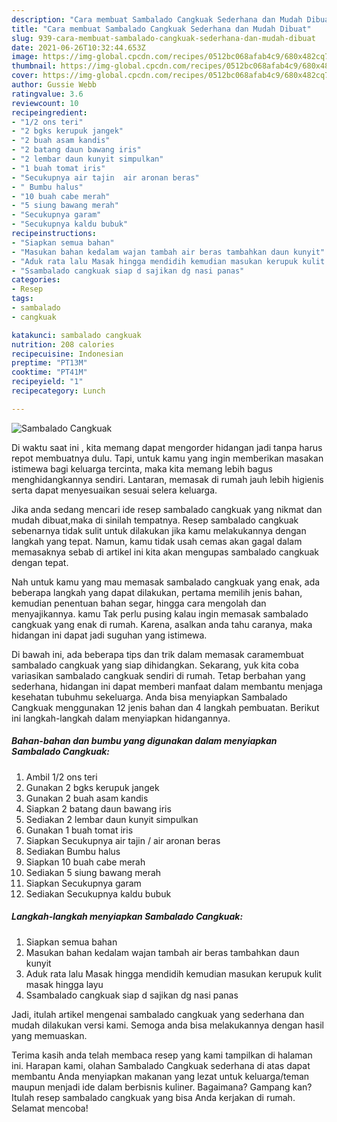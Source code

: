 ```yaml
---
description: "Cara membuat Sambalado Cangkuak Sederhana dan Mudah Dibuat"
title: "Cara membuat Sambalado Cangkuak Sederhana dan Mudah Dibuat"
slug: 939-cara-membuat-sambalado-cangkuak-sederhana-dan-mudah-dibuat
date: 2021-06-26T10:32:44.653Z
image: https://img-global.cpcdn.com/recipes/0512bc068afab4c9/680x482cq70/sambalado-cangkuak-foto-resep-utama.jpg
thumbnail: https://img-global.cpcdn.com/recipes/0512bc068afab4c9/680x482cq70/sambalado-cangkuak-foto-resep-utama.jpg
cover: https://img-global.cpcdn.com/recipes/0512bc068afab4c9/680x482cq70/sambalado-cangkuak-foto-resep-utama.jpg
author: Gussie Webb
ratingvalue: 3.6
reviewcount: 10
recipeingredient:
- "1/2 ons teri"
- "2 bgks kerupuk jangek"
- "2 buah asam kandis"
- "2 batang daun bawang iris"
- "2 lembar daun kunyit simpulkan"
- "1 buah tomat iris"
- "Secukupnya air tajin  air aronan beras"
- " Bumbu halus"
- "10 buah cabe merah"
- "5 siung bawang merah"
- "Secukupnya garam"
- "Secukupnya kaldu bubuk"
recipeinstructions:
- "Siapkan semua bahan"
- "Masukan bahan kedalam wajan tambah air beras tambahkan daun kunyit"
- "Aduk rata lalu Masak hingga mendidih kemudian masukan kerupuk kulit masak hingga layu"
- "Ssambalado cangkuak siap d sajikan dg nasi panas"
categories:
- Resep
tags:
- sambalado
- cangkuak

katakunci: sambalado cangkuak 
nutrition: 208 calories
recipecuisine: Indonesian
preptime: "PT13M"
cooktime: "PT41M"
recipeyield: "1"
recipecategory: Lunch

---
```



![Sambalado Cangkuak](https://img-global.cpcdn.com/recipes/0512bc068afab4c9/680x482cq70/sambalado-cangkuak-foto-resep-utama.jpg)

Di waktu  saat ini , kita memang dapat mengorder hidangan jadi tanpa harus repot membuatnya dulu. Tapi, untuk kamu yang ingin memberikan masakan istimewa bagi keluarga tercinta, maka kita memang lebih bagus menghidangkannya sendiri. Lantaran, memasak di rumah jauh lebih higienis serta dapat menyesuaikan sesuai selera keluarga.

Jika anda sedang mencari ide resep sambalado cangkuak yang nikmat dan mudah dibuat,maka di sinilah tempatnya. Resep sambalado cangkuak  sebenarnya tidak sulit untuk dilakukan jika kamu melakukannya dengan langkah yang tepat. Namun, kamu tidak usah cemas akan gagal dalam memasaknya 
sebab di artikel ini kita akan mengupas sambalado cangkuak dengan tepat.  



Nah untuk kamu yang mau memasak sambalado cangkuak yang enak, ada beberapa langkah yang dapat dilakukan, pertama memilih jenis bahan, kemudian penentuan bahan segar, hingga cara mengolah dan menyajikannya. kamu Tak perlu pusing kalau ingin memasak sambalado cangkuak yang enak di rumah. Karena, asalkan anda  tahu caranya, maka hidangan ini dapat jadi suguhan yang istimewa.

Di bawah ini, ada beberapa tips dan trik dalam memasak caramembuat sambalado cangkuak yang siap dihidangkan. Sekarang, yuk kita coba variasikan sambalado cangkuak sendiri di rumah. Tetap berbahan yang sederhana, hidangan ini dapat memberi manfaat dalam membantu menjaga kesehatan tubuhmu sekeluarga. Anda bisa menyiapkan Sambalado Cangkuak menggunakan 12 jenis bahan dan 4 langkah pembuatan. Berikut ini langkah-langkah dalam menyiapkan hidangannya.

<!--inarticleads1-->

##### Bahan-bahan dan bumbu yang digunakan dalam menyiapkan Sambalado Cangkuak:

1. Ambil 1/2 ons teri
1. Gunakan 2 bgks kerupuk jangek
1. Gunakan 2 buah asam kandis
1. Siapkan 2 batang daun bawang iris
1. Sediakan 2 lembar daun kunyit simpulkan
1. Gunakan 1 buah tomat iris
1. Siapkan Secukupnya air tajin / air aronan beras
1. Sediakan  Bumbu halus
1. Siapkan 10 buah cabe merah
1. Sediakan 5 siung bawang merah
1. Siapkan Secukupnya garam
1. Sediakan Secukupnya kaldu bubuk




<!--inarticleads2-->

##### Langkah-langkah menyiapkan Sambalado Cangkuak:

1. Siapkan semua bahan
1. Masukan bahan kedalam wajan tambah air beras tambahkan daun kunyit
1. Aduk rata lalu Masak hingga mendidih kemudian masukan kerupuk kulit masak hingga layu
1. Ssambalado cangkuak siap d sajikan dg nasi panas




Jadi, itulah artikel mengenai  sambalado cangkuak  yang sederhana dan mudah dilakukan versi kami. Semoga anda bisa melakukannya dengan hasil yang memuaskan. 

Terima kasih anda telah membaca resep yang kami tampilkan di halaman ini. Harapan kami, olahan  Sambalado Cangkuak sederhana di atas dapat membantu Anda menyiapkan makanan yang lezat untuk keluarga/teman maupun menjadi ide dalam berbisnis kuliner. Bagaimana? Gampang kan? Itulah resep sambalado cangkuak yang bisa Anda kerjakan di rumah. Selamat mencoba!


